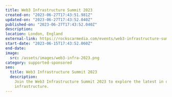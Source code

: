 ```yaml
---
title: Web3 Infrastructure Summit 2023
created-on: "2023-06-27T17:43:51.981Z"
updated-on: "2023-06-27T17:43:52.040Z"
published-on: "2023-06-27T17:43:52.040Z"
description:
location: London, England
external-link: https://rockscarmedia.com/events/web3-infrastructure-summit-2023/#:~:text=Hosted%20by%20RockScar%20the%20Web3,NFTs%2C%20and%20other%20Web3%20applications.
start-date: "2023-06-15T17:43:52.060Z"
end-date:
image:
  src: /assets/images/web3-infra-2023.png
category: supported-sponsored
seo:
  title: Web3 Infrastructure Summit 2023
  description:
    Join the Web3 Infrastructure Summit 2023 to explore the latest in decentralized
    infrastructure.
---
```

